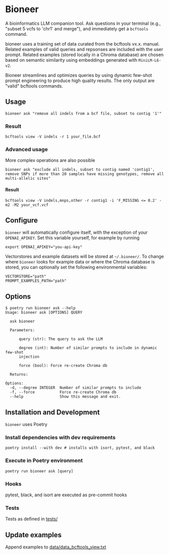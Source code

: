 # Bioneer

A bioinformatics LLM companion tool. Ask questions in your terminal (e.g., "subset 5 vcfs to 'chr1' and merge"), and immediately get a `bcftools` command. 


bioneer uses a training set of data curated from the bcftools vx.x. manual. Related examples of valid queries and repsonses are included with the user prompt. Related examples (stored locally in a Chroma database) are chosen based on semantic similarity using embeddings generated with `MiniLM-L6-v2`. 


Bioneer streamlines and optimizes queries by using dynamic few-shot prompt engineering to produce high quality results. The only output are "valid" bcftools commands.


## Usage
```
bioneer ask "remove all indels from a bcf file, subset to contig '1'"
```

### Result
```
bcftools view -V indels -r 1 your_file.bcf
```

### Advanced usage

More complex operations are also possible

```
bioneer ask "exclude all indels, subset to contig named 'contig1', remove SNPs if more than 20 samples have missing genotypes, remove all multi-allelic sites"
```

#### Result
```
bcftools view -V indels,mnps,other -r contig1 -i 'F_MISSING <= 0.2' -m2 -M2 your_vcf.vcf
```

## Configure

`bioneer` will automatically configure itself, with the exception of your `OPENAI_APIKEY`. Set this variable yourself, for example by running

```
export OPENAI_APIKEY="you-api-key"
```

Vectorstores and example datasets will be stored at `~/.bioneer/`. To change where `bioneer` looks for example data or where the Chroma database is stored, you can optionally set the following environmental variables:

```
VECTORSTORE="path"
PROMPT_EXAMPLES_PATH="path"
```

## Options
```
$ poetry run bioneer ask --help
Usage: bioneer ask [OPTIONS] QUERY

  ask bioneer

  Parameters:

      query (str): The query to ask the LLM

      degree (int): Number of similar prompts to include in dynamic few-shot
      injection

      force (bool): Force re-create Chroma db

  Returns:

Options:
  -d, --degree INTEGER  Number of similar prompts to include
  -f, --force           Force re-create Chroma db
  --help                Show this message and exit.
```


## Installation and Development

`bioneer` uses Poetry

### Install dependencies with dev requirements

```
poetry install --with dev # installs with isort, pytest, and black
```

### Execute in Poetry environment
```
poetry run bioneer ask [query]
```

### Hooks

pytest, black, and isort are executed as pre-commit hooks


### Tests

Tests as defined in [tests/](file)

## Update examples

Append examples to [data/data_bcftools_view.txt](file)

